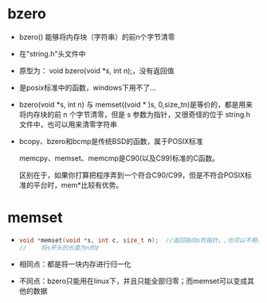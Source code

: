 # bzero

- bzero() 能够将内存块（字符串）的前n个字节清零
- 在"string.h"头文件中
- 原型为： void bzero(void *s, int n);，没有返回值
- 是posix标准中的函数，windows下用不了...
- bzero(void *s, int n) 与 memset((void * )s, 0,size_tn)是等价的，都是用来将内存块的前 n 个字节清零，但是 s 参数为指针，又很奇怪的位于 string.h 文件中，也可以用来清零字符串



- bcopy、bzero和bcmp是传统BSD的函数，属于POSIX标准

  memcpy、memset、memcmp是C90(以及C99)标准的C函数。

  区别在于，如果你打算把程序弄到一个符合C90/C99，但是不符合POSIX标准的平台时，mem*比较有优势。







# memset

- ```cpp
  void *memset(void *s, int c, size_t n);  //返回指向s的指针。,也可以不用这个返回的指针
  //	将s开头的长度为n的z
  ```



- 相同点：都是将一块内存进行归一化
- 不同点：bzero只能用在linux下，并且只能全部归零；而memset可以变成其他的数据